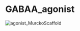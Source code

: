 # GABAA_agonist
![agonist_MurckoScaffold](https://user-images.githubusercontent.com/99592001/231318863-84374df9-675a-41fc-a088-0875fb6bd28a.png)
